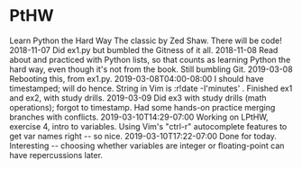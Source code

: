 # PtHW
Learn Python the Hard Way
The classic by Zed Shaw.  There will be code!
2018-11-07  Did ex1.py but bumbled the Gitness of it all.
2018-11-08  Read about and practiced with Python lists, so that counts as learning Python the hard way, even though it's not from the book.  Still bumbling Git.
2019-03-08  Rebooting this, from ex1.py.
2019-03-08T04:00-08:00  I should have timestamped; will do hence.  String in Vim is :r!date -I'minutes' .  Finished ex1 and ex2, with study drills.
2019-03-09  Did ex3 with study drills (math operations); forgot to timestamp.  Had some hands-on practice merging branches with conflicts.
2019-03-10T14:29-07:00  Working on LPtHW, exercise 4, intro to variables.  Using Vim's "ctrl-r" autocomplete features to get var names right -- so nice.
2019-03-10T17:22-07:00  Done for today.  Interesting -- choosing whether variables are integer or floating-point can have repercussions later.

